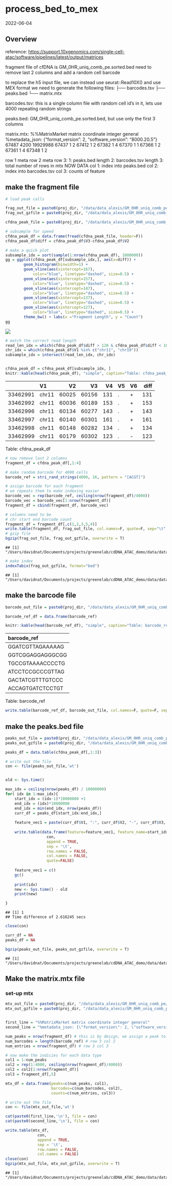 process_bed_to_mex
================
2022-06-04

## Overview

reference:
<https://support.10xgenomics.com/single-cell-atac/software/pipelines/latest/output/matrices>

fragment file of cfDNA is GM_0HR_uniq_comb_pe.sorted.bed need to remove
last 2 columns and add a random cell barcode

to replace the h5 input file, we can instead use seurat::Read10X() and
use MEX format we need to generate the following files: ├── barcodes.tsv
├── peaks.bed └── matrix.mtx

barcodes.tsv: this is a single column file with random cell id’s in it,
lets use 4000 repeating random strings

peaks.bed: GM_0HR_uniq_comb_pe.sorted.bed, but use only the first 3
columns

matrix.mtx: %%MatrixMarket matrix coordinate integer general
%metadata_json: {“format_version”: 2, “software_version”: “8000.20.5”}
67487 4200 19929988 67437 1 2 67412 1 2 67382 1 4 67370 1 1 67366 1 2
67361 1 4 67348 1 2

row 1 meta row 2 meta row 3: 1: peaks.bed length 2: barcodes.tsv length
3: total number of rows in mtx NOW DATA col 1: index into peaks.bed col
2: index into barcodes.tsv col 3: counts of feature

## make the fragment file

``` r
# load peak calls

frag_out_file = paste0(proj_dir, "/data/data_alexis/GM_0HR_uniq_comb_pe_fragments.tsv")
frag_out_gzfile = paste0(proj_dir, "/data/data_alexis/GM_0HR_uniq_comb_pe_fragments.tsv.gz")

cfdna_peak_file = paste0(proj_dir, "/data/data_alexis/GM_0HR_uniq_comb_pe.sorted.bed")

# subsample for speed
cfdna_peak_df = data.frame(fread(cfdna_peak_file, header=F))
cfdna_peak_df$diff = cfdna_peak_df$V3-cfdna_peak_df$V2

# make a quick plot
subsample_idx = sort(sample(1:nrow(cfdna_peak_df), 1000000))
gg = ggplot(cfdna_peak_df[subsample_idx,], aes(x=diff)) + 
        geom_histogram(binwidth=1) +
        geom_vline(aes(xintercept=167),
            color="blue", linetype="dashed", size=0.5) +
        geom_vline(aes(xintercept=157),
            color="blue", linetype="dashed", size=0.5) +
        geom_vline(aes(xintercept=147),
            color="blue", linetype="dashed", size=0.5) +
        geom_vline(aes(xintercept=137),
            color="blue", linetype="dashed", size=0.5) +
        geom_vline(aes(xintercept=127),
            color="blue", linetype="dashed", size=0.5) +
        theme_bw() + labs(x ="Fragment Length", y = "Count") 
gg
```

<img src="make_mtx_file_files/figure-gfm/setup_data_files-1.png" style="display: block; margin: auto;" />

``` r
# match the correct read length
read_len_idx = which(cfdna_peak_df$diff > 120 & cfdna_peak_df$diff < 180)
chr_idx = which(cfdna_peak_df$V1 %in% c("chr11", "chr19"))
subsample_idx = intersect(read_len_idx, chr_idx)


cfdna_peak_df = cfdna_peak_df[subsample_idx, ]
knitr::kable(head(cfdna_peak_df), "simple", caption="Table: cfdna_peak_df")
```

|          | V1    |    V2 |    V3 |  V4 | V5  | V6  | diff |
|----------|:------|------:|------:|----:|:----|:----|-----:|
| 33462991 | chr11 | 60025 | 60156 | 131 | .   | \+  |  131 |
| 33462992 | chr11 | 60036 | 60189 | 153 | .   | \+  |  153 |
| 33462996 | chr11 | 60134 | 60277 | 143 | .   | \+  |  143 |
| 33462997 | chr11 | 60140 | 60301 | 161 | .   | \+  |  161 |
| 33462998 | chr11 | 60148 | 60282 | 134 | .   | \+  |  134 |
| 33462999 | chr11 | 60179 | 60302 | 123 | .   | \-  |  123 |

Table: cfdna_peak_df

``` r
# now remove last 2 columns 
fragment_df = cfdna_peak_df[,1:4]

# make random barcode for 4000 cells
barcode_ref = stri_rand_strings(4000, 16, pattern = "[ACGT]")

# assign barcode for each fragment
# we repeats them to make indexing easier
barcode_vec = rep(barcode_ref, ceiling(nrow(fragment_df)/4000))
barcode_vec = barcode_vec[1:nrow(fragment_df)]
fragment_df = cbind(fragment_df, barcode_vec)

# columns need to be
# chr start end barcode count
fragment_df = fragment_df[,c(1,2,3,5,4)]
write.table(fragment_df, frag_out_file, col.names=F, quote=F, sep="\t", row.names = F)
# gzip file
bgzip(frag_out_file, frag_out_gzfile, overwrite = T)
```

    ## [1] "/Users/davidnat/Documents/projects/greenelab/cdDNA_ATAC_demo/data/data_alexis/GM_0HR_uniq_comb_pe_fragments.tsv.gz"

``` r
# make index
indexTabix(frag_out_gzfile, format="bed")
```

    ## [1] "/Users/davidnat/Documents/projects/greenelab/cdDNA_ATAC_demo/data/data_alexis/GM_0HR_uniq_comb_pe_fragments.tsv.gz.tbi"

## make the barcode file

``` r
barcode_out_file = paste0(proj_dir, "/data/data_alexis/GM_0HR_uniq_comb_pe/barcodes.tsv")

barcode_ref_df = data.frame(barcode_ref)

knitr::kable(head(barcode_ref_df), "simple", caption="Table: barcode_ref")
```

| barcode_ref      |
|:-----------------|
| GGATCGTTAGAAAAAG |
| GGTCGGAGGAGGGCGG |
| TGCCGTAAAACCCCTG |
| ATCCTCCGCCCGTTAG |
| GACTATCGTTTGTCCC |
| ACCAGTGATCTCCTGT |

Table: barcode_ref

``` r
write.table(barcode_ref_df, barcode_out_file, col.names=F, quote=F, sep="\t", row.names = F)
```

## make the peaks.bed file

``` r
peaks_out_file = paste0(proj_dir, "/data/data_alexis/GM_0HR_uniq_comb_pe/features.tsv")
peaks_out_gzfile = paste0(proj_dir, "/data/data_alexis/GM_0HR_uniq_comb_pe/features.tsv.gz")

peaks_df = data.table(cfdna_peak_df[,1:3])

# write out the file
con <- file(peaks_out_file,'wt')


old <- Sys.time()

max_idx = ceiling(nrow(peaks_df) / 10000000)
for( idx in 1:max_idx){
    start_idx = (idx-1)*10000000 +1
    end_idx = (idx)*10000000
    end_idx = min(end_idx, nrow(peaks_df))
    curr_df = peaks_df[start_idx:end_idx,]
    
    feature_vec1 = paste(curr_df$V1, ":", curr_df$V2, "-", curr_df$V3, sep="")
    
    write.table(data.frame(feature=feature_vec1, feature_name=start_idx:end_idx),
                  con,
                  append = TRUE,
                  sep = '\t',
                  row.names = FALSE,
                  col.names = FALSE,
                  quote=FALSE)
    
    feature_vec1 = c()
    gc()
    
    print(idx)
    new <- Sys.time() - old
    print(new)

}
```

    ## [1] 1
    ## Time difference of 2.616245 secs

``` r
close(con)

curr_df = NA
peaks_df = NA

bgzip(peaks_out_file, peaks_out_gzfile, overwrite = T)
```

    ## [1] "/Users/davidnat/Documents/projects/greenelab/cdDNA_ATAC_demo/data/data_alexis/GM_0HR_uniq_comb_pe/features.tsv.gz"

## Make the matrix.mtx file

### set-up mtx

``` r
mtx_out_file = paste0(proj_dir, "/data/data_alexis/GM_0HR_uniq_comb_pe/matrix.mtx")
mtx_out_gzfile = paste0(proj_dir, "/data/data_alexis/GM_0HR_uniq_comb_pe/matrix.mtx.gz")


first_line = "%%MatrixMarket matrix coordinate integer general"
second_line = "%metadata_json: {\"format_version\": 2, \"software_version\": \"8000.20.5\"}"

num_peaks = nrow(fragment_df) # this is by design, we assign a peak to only one cell; row 3 col 1
num_barcodes = length(barcode_ref) # row 3 col 2
num_entries = nrow(fragment_df) # row 3 col 3

# now make the indicies for each data type
col1 = 1:num_peaks
col2 = rep(1:4000, ceiling(nrow(fragment_df)/4000))
col2 = col2[1:nrow(fragment_df)]
col3 = fragment_df[,5]

mtx_df = data.frame(peaks=c(num_peaks, col1),
                    barcodes=c(num_barcodes, col2),
                    counts=c(num_entries, col3))

# write out the file
con <- file(mtx_out_file,'wt')

cat(paste0(first_line,'\n'), file = con)
cat(paste0(second_line,'\n'), file = con)

write.table(mtx_df,
              con,
              append = TRUE,
              sep = '\t',
              row.names = FALSE,
              col.names = FALSE)
close(con)
bgzip(mtx_out_file, mtx_out_gzfile, overwrite = T)
```

    ## [1] "/Users/davidnat/Documents/projects/greenelab/cdDNA_ATAC_demo/data/data_alexis/GM_0HR_uniq_comb_pe/matrix.mtx.gz"
